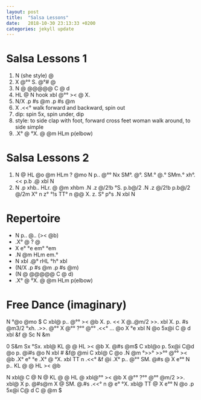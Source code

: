 ```yaml
---
layout: post
title:  "Salsa Lessons"
date:   2018-10-30 23:13:33 +0200
categories: jekyll update
---
```





# Salsa Lessons 1
1.  N (she style) @
2. X @°° S. @°# @
3. N @ @@@@@ C @ d
4. HL @ N hook xbl @°° >< @ X.
5. N/X .p #s @m .p #s @m
6. X .<<° walk forward and backward, spin out
5. dip: spin 5x, spin under, dip
6. style: to side clap with foot, forward cross feet woman walk around, to side simple
7. .X° @ °X. @ @m HLm p(elbow)

# Salsa Lessons 2
1. N @ HL @o @m HLm ? @mo N p.. @°° Nx SM°. @°. SM.° @.° SMm.° xh°. <<  p.b .@ xbl N
2. N .p xhb.. HLr. @ @m xhbm .N .z @/2!b °S. p.b@/2 .N .z @/2!b p.b@/2 @/2m X° n z° °!s TT° n @@ X. z. S° p°s .N xbl N


# Repertoire
- N p.. @.. (>< @b)
-  .X° @ ? @
- X e° °e em° °em
- .N @m HLm em.°
- N xbl .@° rHL °h° xbl
- (N/X .p #s @m .p #s @m)
- (N @ @@@@@ C @ d)
- .X° @ °X. @ @m HLm p(elbow)

# Free Dance (imaginary)
N °@o @mo $ C xbl@ p.. @°° >< @b X. p. << X @..@m/2 >>. xbl X. p. #s @m3/2 °xh.  .>>. @°° X @°° ?°° @°° .<<° … @o X °e xbl N @o 5x@i C @ d xbl &f @ Sc N &m

0 S&m Sx °Sx. xbl@ KL @ @ HL >< @b X. @#s @m$ C xbl@o p. 5x@i C@d @o p. @i#s @o N xbl # &f@ @mi C xbl@ C @o .N @m °>>° >>°° @°° >< @b .X° e° °e .X° @ °X. xbl TT n .<<° &f @i .X° p.. @°° SM. @#s @ X e°° N p.. KL @ @ HL >< @b

N xbl@ C @ N @ KL @ @ HL @ xbl@°° >< @b X @°° ?°° @°° @m/2 >>. xbl@ X p. @#s@m X @ SM. @.#s .<<° n @ e° °X. xbl@ TT @ X e°° N @o .p 5x@i C@ d C @ @m $
